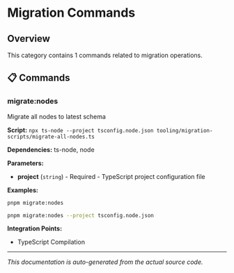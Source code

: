 # Migration Commands

## Overview

This category contains 1 commands related to migration operations.

## 📋 Commands


### migrate:nodes

Migrate all nodes to latest schema

**Script:** `npx ts-node --project tsconfig.node.json tooling/migration-scripts/migrate-all-nodes.ts`

**Dependencies:** ts-node, node


**Parameters:**
- **project** (`string`) - Required - TypeScript project configuration file


**Examples:**
```bash
pnpm migrate:nodes
```
```bash
pnpm migrate:nodes --project tsconfig.node.json
```


**Integration Points:**
- TypeScript Compilation






---

*This documentation is auto-generated from the actual source code.*
